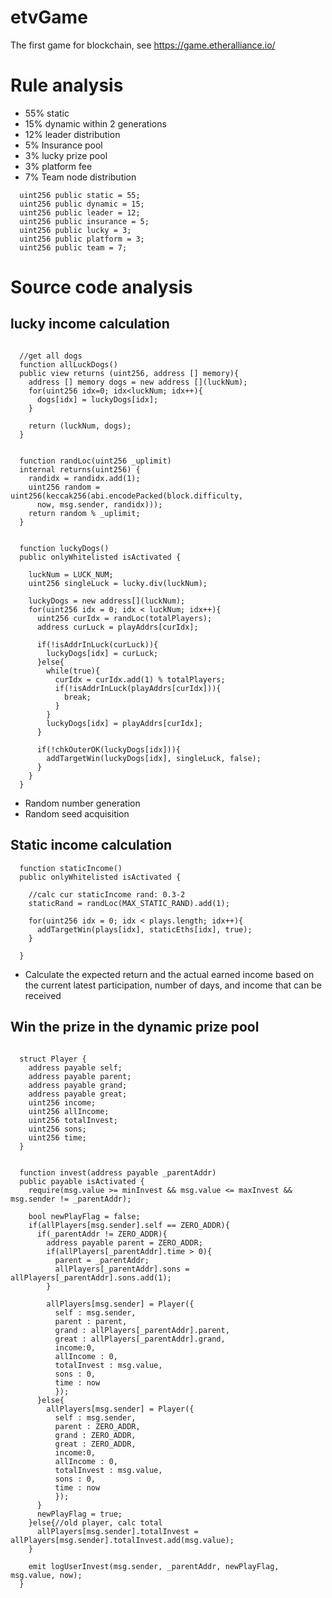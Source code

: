 
# etvGame
The first game for blockchain, see https://game.etheralliance.io/
# Rule analysis
* 55% static
* 15% dynamic within 2 generations
* 12% leader distribution
* 5% Insurance pool
* 3% lucky prize pool
* 3% platform fee
* 7% Team node distribution

```Solidity
  uint256 public static = 55;
  uint256 public dynamic = 15;
  uint256 public leader = 12;
  uint256 public insurance = 5;
  uint256 public lucky = 3;
  uint256 public platform = 3;
  uint256 public team = 7;
```
# Source code analysis
## lucky income calculation

```Solidity

  //get all dogs
  function allLuckDogs()
  public view returns (uint256, address [] memory){
    address [] memory dogs = new address [](luckNum);
    for(uint256 idx=0; idx<luckNum; idx++){
      dogs[idx] = luckyDogs[idx];
    }

    return (luckNum, dogs);
  }


  function randLoc(uint256 _uplimit)
  internal returns(uint256) {
    randidx = randidx.add(1);
    uint256 random = uint256(keccak256(abi.encodePacked(block.difficulty,
      now, msg.sender, randidx)));
    return random % _uplimit;
  }


  function luckyDogs()
  public onlyWhitelisted isActivated {

    luckNum = LUCK_NUM;
    uint256 singleLuck = lucky.div(luckNum);

    luckyDogs = new address[](luckNum);
    for(uint256 idx = 0; idx < luckNum; idx++){
      uint256 curIdx = randLoc(totalPlayers);
      address curLuck = playAddrs[curIdx];

      if(!isAddrInLuck(curLuck)){
        luckyDogs[idx] = curLuck;
      }else{
        while(true){
          curIdx = curIdx.add(1) % totalPlayers;
          if(!isAddrInLuck(playAddrs[curIdx])){
            break;
          }
        }
        luckyDogs[idx] = playAddrs[curIdx];
      }

      if(!chkOuterOK(luckyDogs[idx])){
        addTargetWin(luckyDogs[idx], singleLuck, false);
      }
    }
  }

```
* Random number generation
* Random seed acquisition

## Static income calculation
```Solidity
  function staticIncome()
  public onlyWhitelisted isActivated {

    //calc cur staticIncome rand: 0.3-2
    staticRand = randLoc(MAX_STATIC_RAND).add(1);

    for(uint256 idx = 0; idx < plays.length; idx++){
      addTargetWin(plays[idx], staticEths[idx], true);
    }

  }
```
* Calculate the expected return and the actual earned income based on the current latest participation, number of days, and income that can be received

## Win the prize in the dynamic prize pool
```Solidity

  struct Player {
    address payable self;
    address payable parent;
    address payable grand;
    address payable great;
    uint256 income;
    uint256 allIncome;
    uint256 totalInvest;
    uint256 sons;
    uint256 time;
  }


  function invest(address payable _parentAddr)
  public payable isActivated {
    require(msg.value >= minInvest && msg.value <= maxInvest && msg.sender != _parentAddr);

    bool newPlayFlag = false;
    if(allPlayers[msg.sender].self == ZERO_ADDR){
      if(_parentAddr != ZERO_ADDR){
        address payable parent = ZERO_ADDR;
        if(allPlayers[_parentAddr].time > 0){
          parent = _parentAddr;
          allPlayers[_parentAddr].sons = allPlayers[_parentAddr].sons.add(1);
        }

        allPlayers[msg.sender] = Player({
          self : msg.sender,
          parent : parent,
          grand : allPlayers[_parentAddr].parent,
          great : allPlayers[_parentAddr].grand,
          income:0,
          allIncome : 0,
          totalInvest : msg.value,
          sons : 0,
          time : now
          });
      }else{
        allPlayers[msg.sender] = Player({
          self : msg.sender,
          parent : ZERO_ADDR,
          grand : ZERO_ADDR,
          great : ZERO_ADDR,
          income:0,
          allIncome : 0,
          totalInvest : msg.value,
          sons : 0,
          time : now
          });
      }
      newPlayFlag = true;
    }else{//old player, calc total
      allPlayers[msg.sender].totalInvest = allPlayers[msg.sender].totalInvest.add(msg.value);
    }

    emit logUserInvest(msg.sender, _parentAddr, newPlayFlag, msg.value, now);
  }
```
